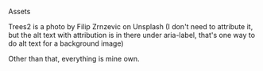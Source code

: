 Assets

Trees2 is a photo by Filip Zrnzevic on Unsplash (I don't need to attribute it, but the alt text with attribution is in there under aria-label, that's one way to do alt text for a background image)

Other than that, everything is mine own.